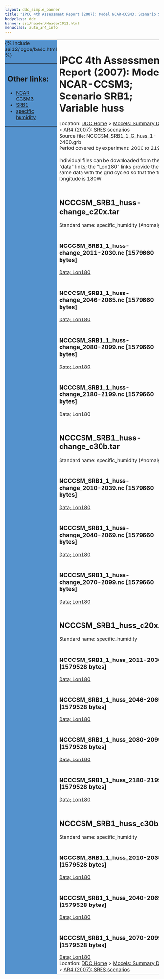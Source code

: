 ```yaml
---
layout: ddc_simple_banner
title: "IPCC 4th Assessment Report (2007): Model NCAR-CCSM3; Scenario SRB1; Variable huss"
bodyclass: ddc
banner: ssi/header/Header2012.html
menuclass: auto_ar4_info
---
```



<table width="100%" border="0" cellspacing="0" cellpadding="0" style="border-collapse: collapse;">
<tr style="margin:0;padding:0;border:0;">
<td style="margin:0;padding:0;border:0;height:1pt;width:150pt;background:#5492CD;" valign="top" >

<div id="lh-col2" class="auto_ar4_info">
<table class="menumain" bgcolor="#5492CD" cellspacing="0" width="100%" border="0">
<tr><td>
<h2> Other links:</h2>
<ul>
<li><a href="/auto/ar4/model-NCAR-CCSM3.html">NCAR<br/>CCSM3</a></li>
<li><a href="/auto/ar4/scenario-SRB1.html">SRB1</a></li>
<li><a href="/auto/ar4/var-specific_humidity.html">specific humidity</a></li>
</ul>
</td></tr>
{% include ssi12/logos/badc.html %}
</table>
</div>
</td>
<td><h1>IPCC 4th Assessment Report (2007): Model NCAR-CCSM3; Scenario SRB1; Variable huss</h1>

<!-- Breadcrumb1 -->
<div id="breadcrumb1" align="left">
Location: <a href="/index.html">DDC Home</a> > <a href="/sim/gcm_clim/">Models: Summary Data</a>
> <a href="/sim/gcm_clim/SRES_AR4/index.html">AR4 (2007): SRES scenarios</a>
</div>
<!-- End of Breadcrumb1 -->Source file: NCCCSM_SRB1_1_G_huss_1-2400.grb
<br/>
Period covered by experiment: 2000 to 2199<br/>
<br/>Individual files can be downloaded from the "data" links; the "Lon180" links provide the same data
         with the grid cycled so that the first longitude is 180W<br/>
<br/><h2>NCCCSM_SRB1_huss-change_c20x.tar</h2>
Standard name: specific_humidity (Anomaly)<br>
<br/><h3>NCCCSM_SRB1_1_huss-change_2011-2030.nc [1579660 bytes]</h3>
<a href="http://apps.ipcc-data.org/cgi-bin/downl/ar4_nc/huss/NCCCSM_SRB1_1_huss-change_2011-2030.nc">Data; </a><a href="http://apps.ipcc-data.org/cgi-bin/downl/ar4_nc/huss/NCCCSM_SRB1_1_huss-change_2011-2030.cyto180.nc"> Lon180</a><br/>
<br/><h3>NCCCSM_SRB1_1_huss-change_2046-2065.nc [1579660 bytes]</h3>
<a href="http://apps.ipcc-data.org/cgi-bin/downl/ar4_nc/huss/NCCCSM_SRB1_1_huss-change_2046-2065.nc">Data; </a><a href="http://apps.ipcc-data.org/cgi-bin/downl/ar4_nc/huss/NCCCSM_SRB1_1_huss-change_2046-2065.cyto180.nc"> Lon180</a><br/>
<br/><h3>NCCCSM_SRB1_1_huss-change_2080-2099.nc [1579660 bytes]</h3>
<a href="http://apps.ipcc-data.org/cgi-bin/downl/ar4_nc/huss/NCCCSM_SRB1_1_huss-change_2080-2099.nc">Data; </a><a href="http://apps.ipcc-data.org/cgi-bin/downl/ar4_nc/huss/NCCCSM_SRB1_1_huss-change_2080-2099.cyto180.nc"> Lon180</a><br/>
<br/><h3>NCCCSM_SRB1_1_huss-change_2180-2199.nc [1579660 bytes]</h3>
<a href="http://apps.ipcc-data.org/cgi-bin/downl/ar4_nc/huss/NCCCSM_SRB1_1_huss-change_2180-2199.nc">Data; </a><a href="http://apps.ipcc-data.org/cgi-bin/downl/ar4_nc/huss/NCCCSM_SRB1_1_huss-change_2180-2199.cyto180.nc"> Lon180</a><br/>
<br/><h2>NCCCSM_SRB1_huss-change_c30b.tar</h2>
Standard name: specific_humidity (Anomaly)<br>
<br/><h3>NCCCSM_SRB1_1_huss-change_2010-2039.nc [1579660 bytes]</h3>
<a href="http://apps.ipcc-data.org/cgi-bin/downl/ar4_nc/huss/NCCCSM_SRB1_1_huss-change_2010-2039.nc">Data; </a><a href="http://apps.ipcc-data.org/cgi-bin/downl/ar4_nc/huss/NCCCSM_SRB1_1_huss-change_2010-2039.cyto180.nc"> Lon180</a><br/>
<br/><h3>NCCCSM_SRB1_1_huss-change_2040-2069.nc [1579660 bytes]</h3>
<a href="http://apps.ipcc-data.org/cgi-bin/downl/ar4_nc/huss/NCCCSM_SRB1_1_huss-change_2040-2069.nc">Data; </a><a href="http://apps.ipcc-data.org/cgi-bin/downl/ar4_nc/huss/NCCCSM_SRB1_1_huss-change_2040-2069.cyto180.nc"> Lon180</a><br/>
<br/><h3>NCCCSM_SRB1_1_huss-change_2070-2099.nc [1579660 bytes]</h3>
<a href="http://apps.ipcc-data.org/cgi-bin/downl/ar4_nc/huss/NCCCSM_SRB1_1_huss-change_2070-2099.nc">Data; </a><a href="http://apps.ipcc-data.org/cgi-bin/downl/ar4_nc/huss/NCCCSM_SRB1_1_huss-change_2070-2099.cyto180.nc"> Lon180</a><br/>
<br/><h2>NCCCSM_SRB1_huss_c20x.tar</h2>
Standard name: specific_humidity<br>
<br/><h3>NCCCSM_SRB1_1_huss_2011-2030.nc [1579528 bytes]</h3>
<a href="http://apps.ipcc-data.org/cgi-bin/downl/ar4_nc/huss/NCCCSM_SRB1_1_huss_2011-2030.nc">Data; </a><a href="http://apps.ipcc-data.org/cgi-bin/downl/ar4_nc/huss/NCCCSM_SRB1_1_huss_2011-2030.cyto180.nc"> Lon180</a><br/>
<br/><h3>NCCCSM_SRB1_1_huss_2046-2065.nc [1579528 bytes]</h3>
<a href="http://apps.ipcc-data.org/cgi-bin/downl/ar4_nc/huss/NCCCSM_SRB1_1_huss_2046-2065.nc">Data; </a><a href="http://apps.ipcc-data.org/cgi-bin/downl/ar4_nc/huss/NCCCSM_SRB1_1_huss_2046-2065.cyto180.nc"> Lon180</a><br/>
<br/><h3>NCCCSM_SRB1_1_huss_2080-2099.nc [1579528 bytes]</h3>
<a href="http://apps.ipcc-data.org/cgi-bin/downl/ar4_nc/huss/NCCCSM_SRB1_1_huss_2080-2099.nc">Data; </a><a href="http://apps.ipcc-data.org/cgi-bin/downl/ar4_nc/huss/NCCCSM_SRB1_1_huss_2080-2099.cyto180.nc"> Lon180</a><br/>
<br/><h3>NCCCSM_SRB1_1_huss_2180-2199.nc [1579528 bytes]</h3>
<a href="http://apps.ipcc-data.org/cgi-bin/downl/ar4_nc/huss/NCCCSM_SRB1_1_huss_2180-2199.nc">Data; </a><a href="http://apps.ipcc-data.org/cgi-bin/downl/ar4_nc/huss/NCCCSM_SRB1_1_huss_2180-2199.cyto180.nc"> Lon180</a><br/>
<br/><h2>NCCCSM_SRB1_huss_c30b.tar</h2>
Standard name: specific_humidity<br>
<br/><h3>NCCCSM_SRB1_1_huss_2010-2039.nc [1579528 bytes]</h3>
<a href="http://apps.ipcc-data.org/cgi-bin/downl/ar4_nc/huss/NCCCSM_SRB1_1_huss_2010-2039.nc">Data; </a><a href="http://apps.ipcc-data.org/cgi-bin/downl/ar4_nc/huss/NCCCSM_SRB1_1_huss_2010-2039.cyto180.nc"> Lon180</a><br/>
<br/><h3>NCCCSM_SRB1_1_huss_2040-2069.nc [1579528 bytes]</h3>
<a href="http://apps.ipcc-data.org/cgi-bin/downl/ar4_nc/huss/NCCCSM_SRB1_1_huss_2040-2069.nc">Data; </a><a href="http://apps.ipcc-data.org/cgi-bin/downl/ar4_nc/huss/NCCCSM_SRB1_1_huss_2040-2069.cyto180.nc"> Lon180</a><br/>
<br/><h3>NCCCSM_SRB1_1_huss_2070-2099.nc [1579528 bytes]</h3>
<a href="http://apps.ipcc-data.org/cgi-bin/downl/ar4_nc/huss/NCCCSM_SRB1_1_huss_2070-2099.nc">Data; </a><a href="http://apps.ipcc-data.org/cgi-bin/downl/ar4_nc/huss/NCCCSM_SRB1_1_huss_2070-2099.cyto180.nc"> Lon180</a><br/>
<!-- Breadcrumb2 -->
<div id="breadcrumb2" align="left">
Location: <a href="/index.html">DDC Home</a> > <a href="/sim/gcm_clim/">Models: Summary Data</a>
> <a href="/sim/gcm_clim/SRES_AR4/index.html">AR4 (2007): SRES scenarios</a>
</div>
<!-- End of Breadcrumb2 --></td></tr></table>
